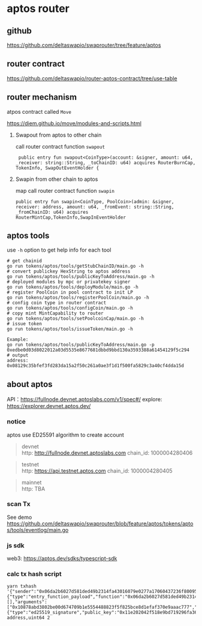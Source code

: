 # aptos router

## github
https://github.com/deltaswapio/swaprouter/tree/feature/aptos

## router contract
https://github.com/deltaswapio/router-aptos-contract/tree/use-table


## router mechanism

atpos contract called `Move` 

https://diem.github.io/move/modules-and-scripts.html



1. Swapout from aptos to other chain
   
	call router contract function `swapout`
	```
	 public entry fun swapout<CoinType>(account: &signer, amount: u64, _receiver: string::String, _toChainID: u64) acquires RouterBurnCap, TokenInfo, SwapOutEventHolder {  
	```


2. Swapin from other chain to aptos

	map call router contract function `swapin`
	```
	public entry fun swapin<CoinType, PoolCoin>(admin: &signer, receiver: address, amount: u64, _fromEvent: string::String, _fromChainID: u64) acquires RouterMintCap,TokenInfo,SwapInEventHolder
	```

## aptos tools

use `-h` option to get help info for each tool

```shell
# get chainid 
go run tokens/aptos/tools/getStubChainID/main.go -h
# convert publickey HexString to aptos address
go run tokens/aptos/tools/publicKeyToAddress/main.go -h
# deployed modules by mpc or privatekey signer
go run tokens/aptos/tools/deployModule/main.go -h
# register PoolCoin in pool contract to init LP
go run tokens/aptos/tools/registerPoolCoin/main.go -h
# config coin type in router contract
go run tokens/aptos/tools/configCoin/main.go -h
# copy mint MintCapability to router
go run tokens/aptos/tools/setPoolcoinCap/main.go -h
# issue token 
go run tokens/aptos/tools/issueToken/main.go -h

```

```shell
Example:
go run tokens/aptos/tools/publicKeyToAddress/main.go -p 0xedbe0d03d8022012a03d5535e8677681dbbd9bbd130a3593388a61454129f5c294
# output
address: 0x08129c35bfef3fd283da15a2f50c261a0ae3f1d1f500fa5829c3a40cf4dda15d
```

## about aptos 
API：https://fullnode.devnet.aptoslabs.com/v1/spec#/
explore: https://explorer.devnet.aptos.dev/

### notice
aptos use ED25591 algorithm to create account

> devnet  
http:  http://fullnode.devnet.aptoslabs.com
chain_id:  1000004280406

> testnet  
http:  https://api.testnet.aptos.com
chain_id:  1000004280405

> mainnet  
http: TBA

### scan Tx
See demo
https://github.com/deltaswapio/swaprouter/blob/feature/aptos/tokens/aptos/tools/eventlog/main.go

### js sdk
web3: https://aptos.dev/sdks/typescript-sdk

### calc tx hash script
```
yarn txhash '{"sender":"0x06da2b6027d581ded49b2314fa43016079e0277a17060437236f8009550961d6","sequence_number":"58","max_gas_amount":"100000","gas_unit_price":"1000","expiration_timestamp_secs":"1666244737","payload":{"type":"entry_function_payload","function":"0x06da2b6027d581ded49b2314fa43016079e0277a17060437236f8009550961d6::wETH::mint","type_arguments":[],"arguments":["0x10878abd3802be00d674709b1e5554488823f5f825bce8d1efaf370e9aaac777","100000000000000000"]},"signature":{"type":"ed25519_signature","public_key":"0x11e202042f518e9bd719296fa36007017948392f6557d2796c81677620e5a4a4","signature":"0xd3934d202a9de3178e9b280fdcfd614bb9f82d2ffd0e305898f483cdf48cf67c8350451147a5a6644d590f0a18892b12af37f47de46dd5c44ed7e2183865180b"}}' address,uint64 2 
```



